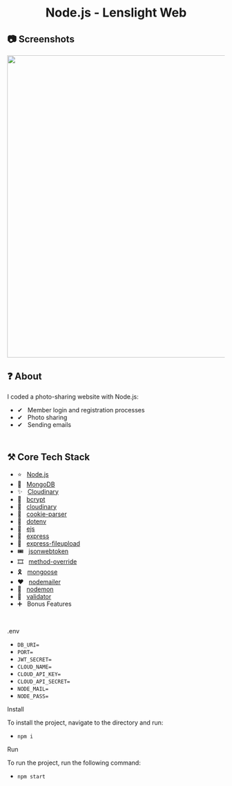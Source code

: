 <h1 align="center">
   Node.js - Lenslight Web
</h1>

<h2>
📷 Screenshots
</h2>

<p align="center">
  <img src="https://github.com/ozkannbuyuk/nodejs-lenslight-web/assets/111967202/84fc32aa-2c25-4d84-bb45-0aa09de004d8" width="700" />
</p>

<h2>
❓ About
</h2>

I coded a photo-sharing website with Node.js:
- ✔ &nbsp; Member login and registration processes
- ✔ &nbsp; Photo sharing
- ✔ &nbsp; Sending emails

<h2>
<br />
⚒️ Core Tech Stack
</h2>

- ⭐️ &nbsp; [Node.js](https://nodejs.org)
- 🎈 &nbsp; [MongoDB](https://www.mongodb.com)
- ✨ &nbsp; [Cloudinary](https://cloudinary.com)
- 🎉 &nbsp; [bcrypt](https://www.npmjs.com/package/bcrypt)
- 🎊 &nbsp; [cloudinary](https://www.npmjs.com/package/cloudinary)
- 🎃 &nbsp; [cookie-parser](https://www.npmjs.com/package/cookie-parser)
- 🎁 &nbsp; [dotenv](https://www.npmjs.com/package/dotenv)
- 🎪 &nbsp; [ejs](https://www.npmjs.com/package/ejs)
- 🎢 &nbsp; [express](https://www.npmjs.com/package/express)
- 🎠 &nbsp; [express-fileupload](https://www.npmjs.com/package/express-fileupload)
- 🎟 &nbsp; [jsonwebtoken](https://www.npmjs.com/package/jsonwebtoken)
- 🎞 &nbsp; [method-override](https://www.npmjs.com/package/method-override)
- 🎗 &nbsp; [mongoose](https://www.npmjs.com/package/mongoose)
- ❤ &nbsp; [nodemailer](https://www.npmjs.com/package/nodemailer)
- 🧡 &nbsp; [nodemon](https://www.npmjs.com/package/nodemon)
- 💛 &nbsp; [validator](https://www.npmjs.com/package/validator)
- ➕ &nbsp; Bonus Features

<br />

.env
- `DB_URI=`
- `PORT=`
- `JWT_SECRET=`
- `CLOUD_NAME=`
- `CLOUD_API_KEY=`
- `CLOUD_API_SECRET=`
- `NODE_MAIL=`
- `NODE_PASS=`

Install

To install the project, navigate to the directory and run:

- `npm i`

Run

To run the project, run the following command:

- `npm start`
